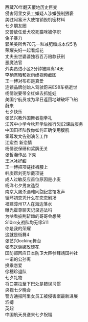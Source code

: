 西藏70年翻天覆地历史巨变  
侵害阿里女员工嫌疑人涉嫌强制猥亵  
美驻阿富汗大使馆销毁机密材料  
七夕朋友圈  
交警放任爱犬咬死猫咪被停职  
兔子暴力  
郭美美所售70元一粒减肥糖成本仅5毛  
荣耀夫妇一起看烟花  
丈夫去世婆婆独吞百万赔款获刑  
恶魔法官  
外卖员进小区2分钟被隔离14天  
李柄熹晒和张雨绮视频截图  
王一博对布布是真爱  
连锁品牌创始人驾驶蔚来ES8车祸逝世  
杨倩说要带全红婵去抓娃娃  
美国宇航员或为早日返回地球破坏飞船  
蔚来  
七夕快乐  
张艺兴教外国舞者抱拳礼  
江苏中小学今秋开学后推行5加2课后服务  
中国田径队教你如何正确使用腹肌  
霍尊发文告别演艺工作  
江宏杰 新恋情  
杨倩说保研和奖牌无关  
张哲瀚作品 下架  
王冰冰好甜  
王一博把项链挂裤腰上  
韩庚帮刘宪华戴项链  
成人过敏反应首位原因是小麦  
杨洋七夕男友造型  
南京大屠杀遇难同胞纪念馆发声  
循环初恋凭什么在恋恋剧场  
福建漳州17人在海边落水  
曝光霍尊聊天记录违法吗  
为啥看披荆斩棘的哥哥会想哭  
S10四支战队均无缘S11  
你是我的荣耀  
这就是街舞4  
张艺兴locking舞台  
张杰送谢娜玫瑰花  
国防部回应日本防卫大臣参拜靖国神社  
一诺的公孙离  
换乘恋爱  
徐穗珍退队  
七夕礼物  
将口罩拉至下巴处是错误习惯  
央视七夕晚会  
警方通报阿里女员工被侵害案最新进展  
滔搏  
英超  
中国航天员送来七夕祝福  
